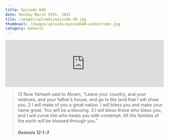 ```yaml
---
title: Episode 040
date: Monday March 29th, 2021
tile: /images/uploads/episode-40.jpg
thumbnail: /images/uploads/episode40-widescreen.jpg
category: Genesis
---
```

<iframe title="0040 - The fourth dispensation – God’s promise" allowtransparency="true" height="150" width="100%" style="border: none; min-width: min(100%, 430px);" scrolling="no" data-name="pb-iframe-player" src="https://www.podbean.com/player-v2/?i=cnnfs-ff1dde-pb&from=pb6admin&download=1&share=1&download=1&rtl=0&fonts=Arial&skin=1&btn-skin=7"></iframe>

<!--StartFragment-->

> 12 Now Yahweh said to Abram, “Leave your country, and your relatives, and your father’s house, and go to the land that I will show you. 2 I will make of you a great nation. I will bless you and make your name great. You will be a blessing. 3 I will bless those who bless you, and I will curse him who treats you with contempt. All the families of the earth will be blessed through you.”
>
> ##### Genesis 12:1-3

<!--EndFragment-->